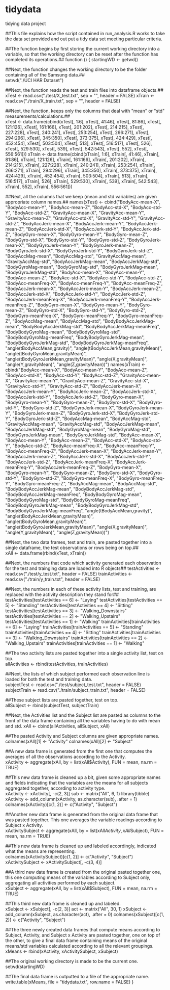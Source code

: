 # tidydata
tidying data project


##This file explains how the script contained in run_analysis.R works to take the data set provided and out put a tidy data set meeting particular criteria.


##The function begins by first storing the current working directory into a variable, so that the working directory can be reset after the function has completed its operations.## 
function () 
{
    startingWD <- getwd()
    
##Next, the function changes the working directory to be the folder containing all of the Samsung data.##    
    setwd("./UCI HAR Dataset")
    
    
##Next, the function reads the test and train files into dataframe objects.##    
    xTest <- read.csv("./test/X_test.txt", sep = "", header = FALSE)
    xTrain <- read.csv("./train/X_train.txt", sep = "", header = FALSE)
    
##Next, the function, keeps only the columns that deal with "mean" or "std" measurements/calculations.##  
    xTest <- data.frame(cbind(xTest[, 1:6], xTest[, 41:46], xTest[, 
        81:86], xTest[, 121:126], xTest[, 161:166], xTest[, 201:202], 
        xTest[, 214:215], xTest[, 227:228], xTest[, 240:241], 
        xTest[, 253:254], xTest[, 266:271], xTest[, 294:296], 
        xTest[, 345:350], xTest[, 373:375], xTest[, 424:429], 
        xTest[, 452:454], xTest[, 503:504], xTest[, 513], xTest[, 
            516:517], xTest[, 526], xTest[, 529:530], xTest[, 
            539], xTest[, 542:543], xTest[, 552], xTest[, 556:561]))
    xTrain <- data.frame(cbind(xTrain[, 1:6], xTrain[, 41:46], 
        xTrain[, 81:86], xTrain[, 121:126], xTrain[, 161:166], 
        xTrain[, 201:202], xTrain[, 214:215], xTrain[, 227:228], 
        xTrain[, 240:241], xTrain[, 253:254], xTrain[, 266:271], 
        xTrain[, 294:296], xTrain[, 345:350], xTrain[, 373:375], 
        xTrain[, 424:429], xTrain[, 452:454], xTrain[, 503:504], 
        xTrain[, 513], xTrain[, 516:517], xTrain[, 526], xTrain[, 
            529:530], xTrain[, 539], xTrain[, 542:543], xTrain[, 
            552], xTrain[, 556:561]))
            
            
##Next, all the columns that we keep (mean and std variables) are given appropriate column names.##
    names(xTest) <- cbind("BodyAcc-mean-X", "BodyAcc-mean-Y", 
        "BodyAcc-mean-Z", "BodyAcc-std-X", "BodyAcc-std-Y", "BodyAcc-std-Z", 
        "GravityAcc-mean-X", "GravityAcc-mean-Y", "GravityAcc-mean-Z", 
        "GravityAcc-std-X", "GravityAcc-std-Y", "GravityAcc-std-Z", 
        "BodyAccJerk-mean-X", "BodyAccJerk-mean-Y", "BodyAccJerk-mean-Z", 
        "BodyAccJerk-std-X", "BodyAccJerk-std-Y", "BodyAccJerk-std-Z", 
        "BodyGyro-mean-X", "BodyGyro-mean-Y", "BodyGyro-mean-Z", 
        "BodyGyro-std-X", "BodyGyro-std-Y", "BodyGyro-std-Z", 
        "BodyGyroJerk-mean-X", "BodyGyroJerk-mean-Y", "BodyGyroJerk-mean-Z", 
        "BodyGyroJerk-std-X", "BodyGyroJerk-std-Y", "BodyGyroJerk-std-Z", 
        "BodyAccMag-mean", "BodyAccMag-std", "GravityAccMag-mean", 
        "GravityAccMag-std", "BodyAccJerkMag-mean", "BodyAccJerkMag-std", 
        "BodyGyroMag-mean", "BodyGyroMag-std", "BodyGyroJerkMag-mean", 
        "BodyGyroJerkMag-std", "BodyAcc-mean-X", "BodyAcc-mean-Y", 
        "BodyAcc-mean-Z", "BodyAcc-std-X", "BodyAcc-std-Y", "BodyAcc-std-Z", 
        "BodyAcc-meanFreq-X", "BodyAcc-meanFreq-Y", "BodyAcc-meanFreq-Z", 
        "BodyAccJerk-mean-X", "BodyAccJerk-mean-Y", "BodyAccJerk-mean-Z", 
        "BodyAccJerk-std-X", "BodyAccJerk-std-Y", "BodyAccJerk-std-Z", 
        "BodyAccJerk-meanFreq-X", "BodyAccJerk-meanFreq-Y", "BodyAccJerk-meanFreq-Z", 
        "BodyGyro-mean-X", "BodyGyro-mean-Y", "BodyGyro-mean-Z", 
        "BodyGyro-std-X", "BodyGyro-std-Y", "BodyGyro-std-Z", 
        "BodyGyro-meanFreq-X", "BodyGyro-meanFreq-Y", "BodyGyro-meanFreq-Z", 
        "BodyAccMag-mean", "BodyAccMag-std", "BodyBodyAccJerkMag-mean", 
        "BodyBodyAccJerkMag-std", "BodyBodyAccJerkMag-meanFreq", 
        "BodyBodyGyroMag-mean", "BodyBodyGyroMag-std", "BodyBodyGyroMag-meanFreq", 
        "BodyBodyGyroJerkMag-mean", "BodyBodyGyroJerkMag-std", 
        "BodyBodyGyroJerkMag-meanFreq", "angle(tBodyAccMean,gravity)", 
        "angle(tBodyAccJerkMean,gravityMean)", "angle(tBodyGyroMean,gravityMean)", 
        "angle(tBodyGyroJerkMean,gravityMean)", "angle(X,gravityMean)", 
        "angle(Y,gravityMean)", "angle(Z,gravityMean))")
    names(xTrain) <- cbind("BodyAcc-mean-X", "BodyAcc-mean-Y", 
        "BodyAcc-mean-Z", "BodyAcc-std-X", "BodyAcc-std-Y", "BodyAcc-std-Z", 
        "GravityAcc-mean-X", "GravityAcc-mean-Y", "GravityAcc-mean-Z", 
        "GravityAcc-std-X", "GravityAcc-std-Y", "GravityAcc-std-Z", 
        "BodyAccJerk-mean-X", "BodyAccJerk-mean-Y", "BodyAccJerk-mean-Z", 
        "BodyAccJerk-std-X", "BodyAccJerk-std-Y", "BodyAccJerk-std-Z", 
        "BodyGyro-mean-X", "BodyGyro-mean-Y", "BodyGyro-mean-Z", 
        "BodyGyro-std-X", "BodyGyro-std-Y", "BodyGyro-std-Z", 
        "BodyGyroJerk-mean-X", "BodyGyroJerk-mean-Y", "BodyGyroJerk-mean-Z", 
        "BodyGyroJerk-std-X", "BodyGyroJerk-std-Y", "BodyGyroJerk-std-Z", 
        "BodyAccMag-mean", "BodyAccMag-std", "GravityAccMag-mean", 
        "GravityAccMag-std", "BodyAccJerkMag-mean", "BodyAccJerkMag-std", 
        "BodyGyroMag-mean", "BodyGyroMag-std", "BodyGyroJerkMag-mean", 
        "BodyGyroJerkMag-std", "BodyAcc-mean-X", "BodyAcc-mean-Y", 
        "BodyAcc-mean-Z", "BodyAcc-std-X", "BodyAcc-std-Y", "BodyAcc-std-Z", 
        "BodyAcc-meanFreq-X", "BodyAcc-meanFreq-Y", "BodyAcc-meanFreq-Z", 
        "BodyAccJerk-mean-X", "BodyAccJerk-mean-Y", "BodyAccJerk-mean-Z", 
        "BodyAccJerk-std-X", "BodyAccJerk-std-Y", "BodyAccJerk-std-Z", 
        "BodyAccJerk-meanFreq-X", "BodyAccJerk-meanFreq-Y", "BodyAccJerk-meanFreq-Z", 
        "BodyGyro-mean-X", "BodyGyro-mean-Y", "BodyGyro-mean-Z", 
        "BodyGyro-std-X", "BodyGyro-std-Y", "BodyGyro-std-Z", 
        "BodyGyro-meanFreq-X", "BodyGyro-meanFreq-Y", "BodyGyro-meanFreq-Z", 
        "BodyAccMag-mean", "BodyAccMag-std", "BodyBodyAccJerkMag-mean", 
        "BodyBodyAccJerkMag-std", "BodyBodyAccJerkMag-meanFreq", 
        "BodyBodyGyroMag-mean", "BodyBodyGyroMag-std", "BodyBodyGyroMag-meanFreq", 
        "BodyBodyGyroJerkMag-mean", "BodyBodyGyroJerkMag-std", 
        "BodyBodyGyroJerkMag-meanFreq", "angle(tBodyAccMean,gravity)", 
        "angle(tBodyAccJerkMean,gravityMean)", "angle(tBodyGyroMean,gravityMean)", 
        "angle(tBodyGyroJerkMean,gravityMean)", "angle(X,gravityMean)", 
        "angle(Y,gravityMean)", "angle(Z,gravityMean))")
        
        
  ##Next, the two data frames, test and train, are pasted together into a single dataframe, the test observations or rows being on top.##      
    xAll <- data.frame(rbind(xTest, xTrain))
    
##Next, the numbers that code which activity generated each observation for the test and trainging data are loaded into R objects##
    testActivities <- read.csv("./test/y_test.txt", header = FALSE)
    trainActivities <- read.csv("./train/y_train.txt", header = FALSE)
    
##Next, the numbers in each of these activity lists, test and training, are replaced with the activity description they stand for##    
    testActivities[testActivities == 6] <- "Laying"
    testActivities[testActivities == 5] <- "Standing"
    testActivities[testActivities == 4] <- "Sitting"
    testActivities[testActivities == 3] <- "Walking_Downstairs"
    testActivities[testActivities == 2] <- "Walking_Upstairs"
    testActivities[testActivities == 1] <- "Walking"
    trainActivities[trainActivities == 6] <- "Laying"
    trainActivities[trainActivities == 5] <- "Standing"
    trainActivities[trainActivities == 4] <- "Sitting"
    trainActivities[trainActivities == 3] <- "Walking_Downstairs"
    trainActivities[trainActivities == 2] <- "Walking_Upstairs"
    trainActivities[trainActivities == 1] <- "Walking"
    
##The two activity lists are pasted together into a single activity list, test on top.    
    allActivities <- rbind(testActivities, trainActivities)
    
##Next, the lists of which subject performed each observation line is loaded for both the test and training data.    
    subjectTest <- read.csv("./test/subject_test.txt", header = FALSE)
    subjectTrain <- read.csv("./train/subject_train.txt", header = FALSE)
    
##These subject lists are pasted together, test on top.    
    allSubject <- rbind(subjectTest, subjectTrain)
    
##Next, the Activities list and the Subject list are pasted as columns to the front of the data frame containing all the variables having to do with mean and std. 
    xAll <- cbind(allActivities, allSubject, xAll)
    
##The pasted Activity and Subject columns are given appropriate names.    
    colnames(xAll)[1] <- "Activity"
    colnames(xAll)[2] <- "Subject"
    
##A new data frame is generated from the first one that computes the averages of all the observations according to the Activity.    
    xActivity <- aggregate(xAll, by = list(xAll$Activity), FUN = mean, 
        na.rm = TRUE)
        
##This new data frame is cleaned up a bit, given some appropriate names and fields indicating that the variables are the means for all subjects aggregated together, according to activity type.        
    xActivity <- xActivity[, -c(2, 3)]
    sub <- matrix("All", 6, 1)
    library(tibble)
    xActivity <- add_column(xActivity, as.character(sub), .after = 1)
    colnames(xActivity)[c(1, 2)] <- c("Activity", "Subject")
    
##Another new data frame is generated from the original data frame that was pasted together.  This one averages the variable readings according to Subject x Activity.      
    xActivitySubject <- aggregate(xAll, by = list(xAll$Activity, 
        xAll$Subject), FUN = mean, na.rm = TRUE)
        
##This new data frame is cleaned up and labeled accordingly, indicated what the means are representing.        
    colnames(xActivitySubject)[c(1, 2)] <- c("Activity", "Subject")
    xActivitySubject <- xActivitySubject[, -c(3, 4)]
    
##A third new date frame is created from the original pasted together one, this one computing means of the variables according to Subject only, aggregating all activities performed by each subject.    
    xSubject <- aggregate(xAll, by = list(xAll$Subject), FUN = mean, 
        na.rm = TRUE)
        
##This third new data frame is cleaned up and labeled.        
    xSubject <- xSubject[, -c(2, 3)]
    act <- matrix("All", 30, 1)
    xSubject <- add_column(xSubject, as.character(act), .after = 0)
    colnames(xSubject)[c(1, 2)] <- c("Activity", "Subject")
    
##The three newly created data frames that compute means according to Subject, Activity, and Subject x Activity are pasted together, one on top of the other, to give a final data frame containing means of the original means/std variables calculated according to all the relevant groupings.    
    xMeans <- rbind(xActivity, xActivitySubject, xSubject)
    
##The original working directory is made to be the current one.    
    setwd(startingWD)
    
##The final data frame is outputted to a file of the appropriate name.
    write.table(xMeans, file = "tidydata.txt", row.name = FALSE)
}

